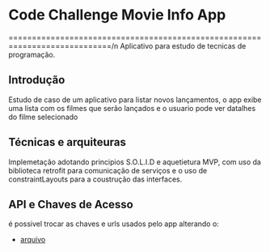 # Code Challenge Movie Info App
============================================================================/n
 Aplicativo para estudo de tecnicas de programação.

Introdução
------------
Estudo de caso de um aplicativo para listar novos lançamentos, o app exibe uma lista com os filmes que serão lançados
e o usuario pode ver datalhes do filme selecionado

Técnicas e arquiteuras
----------------------
Implemetação adotando principios S.O.L.I.D e aquetietura MVP, com uso da biblioteca retrofit para comunicação de serviços
e o uso de constraintLayouts para a coustrução das interfaces.

API e Chaves de Acesso
-------------------------
é possivel trocar as chaves e urls usados pelo app alterando o:
* [arquivo](./gradle.properties)